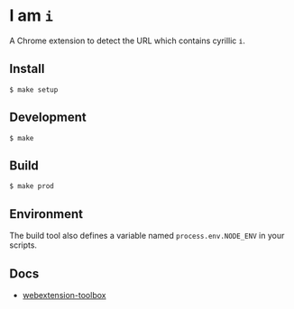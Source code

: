 # I am `i`

A Chrome extension to detect the URL which contains cyrillic `і`.

## Install

`$ make setup`

## Development
`$ make`

## Build
`$ make prod`

## Environment

The build tool also defines a variable named `process.env.NODE_ENV` in your scripts. 

## Docs

* [webextension-toolbox](https://github.com/HaNdTriX/webextension-toolbox)
